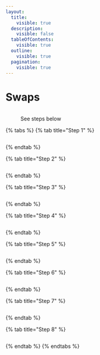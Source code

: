 ```yaml
---
layout:
  title:
    visible: true
  description:
    visible: false
  tableOfContents:
    visible: true
  outline:
    visible: true
  pagination:
    visible: true
---
```


# Swaps

<div data-full-width="true">

<figure><img src="../.gitbook/assets/slide 0 - Swapping.png" alt=""><figcaption><p>See steps below</p></figcaption></figure>

</div>

{% tabs %}
{% tab title="Step 1" %}
<figure><img src="../.gitbook/assets/slide 1 - Swapping.png" alt=""><figcaption></figcaption></figure>
{% endtab %}

{% tab title="Step 2" %}
<figure><img src="../.gitbook/assets/slide 2 - Swapping.png" alt=""><figcaption></figcaption></figure>
{% endtab %}

{% tab title="Step 3" %}
<figure><img src="../.gitbook/assets/slide 3 - Swapping.png" alt=""><figcaption></figcaption></figure>
{% endtab %}

{% tab title="Step 4" %}
<figure><img src="../.gitbook/assets/slide 4 - Swapping.png" alt=""><figcaption></figcaption></figure>
{% endtab %}

{% tab title="Step 5" %}
<figure><img src="../.gitbook/assets/slide 5 - Swapping.png" alt=""><figcaption></figcaption></figure>
{% endtab %}

{% tab title="Step 6" %}
<figure><img src="../.gitbook/assets/slide 6 - Swapping.png" alt=""><figcaption></figcaption></figure>
{% endtab %}

{% tab title="Step 7" %}
<figure><img src="../.gitbook/assets/slide 7 - Swapping.png" alt=""><figcaption></figcaption></figure>
{% endtab %}

{% tab title="Step 8" %}
<figure><img src="../.gitbook/assets/slide 8 -Swapping.png" alt=""><figcaption></figcaption></figure>
{% endtab %}
{% endtabs %}
